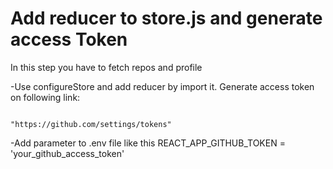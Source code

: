 # Add reducer to store.js and generate access Token

In this step you have to fetch repos and profile

 -Use configureStore and add reducer by import it.
Generate access token on following link:

```text

"https://github.com/settings/tokens"

```

 -Add parameter to .env file like this REACT_APP_GITHUB_TOKEN = 'your_github_access_token'
